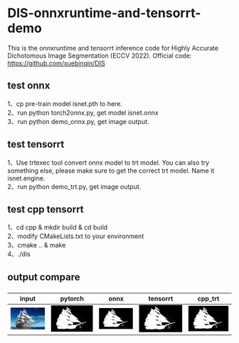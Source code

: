 # DIS-onnxruntime-and-tensorrt-demo
This is the onnxruntime and tensorrt inference code  for Highly Accurate Dichotomous Image Segmentation (ECCV 2022).
Official code: https://github.com/xuebinqin/DIS

## test onnx
1、cp pre-train model isnet.pth to here. <br>
2、run python torch2onnx.py, get model isnet.onnx <br>
3、run python demo_onnx.py, get image output.

## test tensorrt
1、Use trtexec tool convert onnx model to trt model. You can also try something else, please make sure to get the correct trt model.
  Name it isnet.engine. <br>
2、run python demo_trt.py, get image output. <br>

## test cpp tensorrt
1、cd cpp & mkdir build & cd build <br>
2、modify CMakeLists.txt to your environment <br>
3、cmake .. & make <br>
4、./dis

## output compare

###
| input | pytorch| onnx | tensorrt| cpp_trt |
| :-: |:-:| :-:|:-:|:-:|
|<img src="https://github.com/xuanandsix/DIS-onnxruntime-and-tensorrt-demo/raw/main/test.jpg" >|<img src="https://github.com/xuanandsix/DIS-onnxruntime-and-tensorrt-demo/raw/main/imgs/output_torch.png">|<img src="https://github.com/xuanandsix/DIS-onnxruntime-and-tensorrt-demo/raw/main/imgs/output_onnx.png" >|<img src="https://github.com/xuanandsix/DIS-onnxruntime-and-tensorrt-demo/raw/main/imgs/output_trt.png">|<img src="https://github.com/xuanandsix/DIS-onnxruntime-and-tensorrt-demo/raw/main/imgs/output_cpp_trt.png">|
